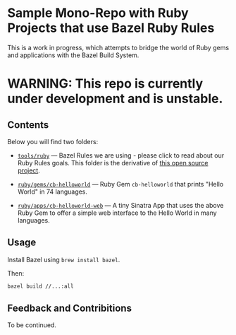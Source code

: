 # Sample Mono-Repo with Ruby Projects that use Bazel Ruby Rules

This is a work in progress, which attempts to bridge the world of Ruby gems and applications with the Bazel Build System.

# WARNING: This repo is currently under development and is unstable.

## Contents

Below you will find two folders:

 * [`tools/ruby`](tools/ruby/README.md) — Bazel Rules we are using - please click to read about our Ruby Rules goals. This folder is the derivative of [this open source project](https://github.com/zaccari/rules_ruby).

 * [`ruby/gems/cb-helloworld`](ruby/gems/cb-helloworld/README.md) — Ruby Gem `cb-helloworld` that prints "Hello World" in 74 languages.

 * [`ruby/apps/cb-helloworld-web`](ruby/apps/cb-helloworld-web/README.md) — A tiny Sinatra App that uses the above Ruby Gem to offer a simple web interface to the Hello World in many languages.

## Usage

Install Bazel using `brew install bazel`.

Then:

```bash
bazel build //...:all
```

## Feedback and Contribitions

To be continued.
